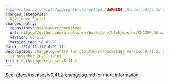 ```yaml
---
# Generated by scripts/aggregate-changelogs. WARNING: Manual edits to this files will be overwritten.
changes_categories:
- Developer Portal
changes_entry:
  repository: giantswarm/backstage
  url: https://github.com/giantswarm/backstage/blob/master/CHANGELOG.md#0412---2024-11-11
  version: 0.41.2
  version_tag: v0.41.2
date: '2024-11-11T10:01:11'
description: Changelog entry for giantswarm/backstage version 0.41.2, published on
  11 November 2024, 10:01.
title: backstage release v0.41.2
---
```


See [./docs/releases/v0.41.2-changelog.md](./docs/releases/v0.41.2-changelog.md) for more information.
